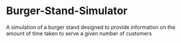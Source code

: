 # Burger-Stand-Simulator
A simulation of a burger stand designed to provide information on the amount of time taken to serve a given number of customers
